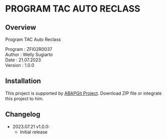 # PROGRAM TAC AUTO RECLASS

## Overview

Program TAC Auto Reclass

   Program : ZFI02R0037  
   Author  : Welly Sugiarto  
   Date    : 21.07.2023  
   Version : 1.0.0
   
## Installation

This project is supported by <a href="https://github.com/larshp/abapGit">ABAPGit Project</a>. Download ZIP file or integrate this project to him.

## Changelog

- 2023.07.21 v1.0.0:
  - Initial release
